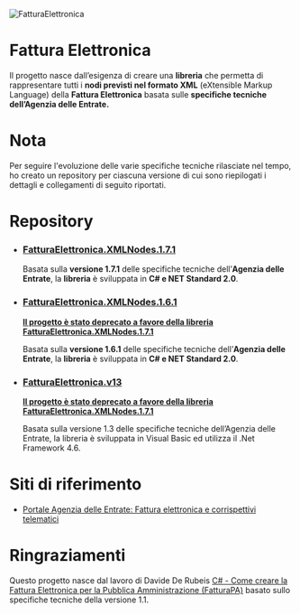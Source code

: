 ![FatturaElettronica](https://etabetaweb.files.wordpress.com/2018/11/fattura-elettronica.jpg)

# Fattura Elettronica

Il progetto nasce dall’esigenza di creare una **libreria** che permetta di rappresentare tutti i **nodi previsti nel formato XML** (eXtensible Markup Language) della **Fattura Elettronica** basata sulle **specifiche tecniche dell’Agenzia delle Entrate.** 



# Nota

Per seguire l'evoluzione delle varie specifiche tecniche rilasciate nel tempo, ho creato un repository per ciascuna versione di cui sono riepilogati i dettagli e collegamenti di seguito riportati.



# Repository

- ### [FatturaElettronica.XMLNodes.1.7.1](https://github.com/EtabetaWeb/FatturaElettronica.XMLNodes.1.7.1)

  Basata sulla **versione 1.7.1** delle specifiche tecniche dell’**Agenzia delle Entrate**, la **libreria** è sviluppata in **C# e NET Standard 2.0**.

- ### [FatturaElettronica.XMLNodes.1.6.1](https://github.com/EtabetaWeb/FatturaElettronica.XMLNodes.1.6.1)

  <u>**Il progetto è stato deprecato a favore della libreria FatturaElettronica.XMLNodes.1.7.1**</u>

  Basata sulla **versione 1.6.1** delle specifiche tecniche dell’**Agenzia delle Entrate**, la **libreria** è sviluppata in **C# e NET Standard 2.0**. 

- ### [FatturaElettronica.v13](https://github.com/EtabetaWeb/FatturaElettronica.v13)

  <u>**Il progetto è stato deprecato a favore della libreria FatturaElettronica.XMLNodes.1.7.1**</u>

  Basata sulla versione 1.3 delle specifiche tecniche dell’Agenzia delle Entrate, la libreria è sviluppata in Visual Basic ed utilizza il .Net Framework 4.6. 
  
  
  
  

# Siti di riferimento
* [Portale Agenzia delle Entrate: Fattura elettronica e corrispettivi telematici](https://www.agenziaentrate.gov.it/portale/web/guest/aree-tematiche/fatturazione-elettronica)

  

# Ringraziamenti
Questo progetto nasce dal lavoro di Davide De Rubeis [C# - Come creare la Fattura Elettronica per la Pubblica Amministrazione (FatturaPA)](http://blogs.dotnethell.it/imaginsystems/C-Come-creare-la-Fattura-Elettronica-per-la-Pubblica-Amministrazione-FatturaPA__19559.aspx) basato sullo specifiche tecniche della versione 1.1.

